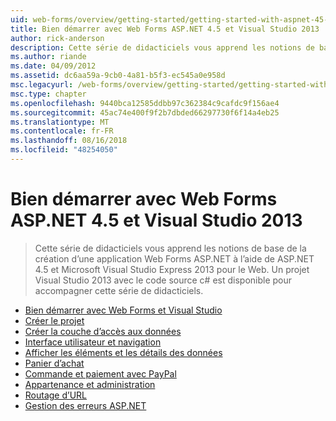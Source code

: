 ```yaml
---
uid: web-forms/overview/getting-started/getting-started-with-aspnet-45-web-forms/index
title: Bien démarrer avec Web Forms ASP.NET 4.5 et Visual Studio 2013 | Microsoft Docs
author: rick-anderson
description: Cette série de didacticiels vous apprend les notions de base de la création d’une application Web Forms ASP.NET à l’aide de ASP.NET 4.5 et Visual Studio 2013 Express pour le Web. Un outils Visual...
ms.author: riande
ms.date: 04/09/2012
ms.assetid: dc6aa59a-9cb0-4a81-b5f3-ec545a0e958d
msc.legacyurl: /web-forms/overview/getting-started/getting-started-with-aspnet-45-web-forms
msc.type: chapter
ms.openlocfilehash: 9440bca12585ddbb97c362384c9cafdc9f156ae4
ms.sourcegitcommit: 45ac74e400f9f2b7dbded66297730f6f14a4eb25
ms.translationtype: MT
ms.contentlocale: fr-FR
ms.lasthandoff: 08/16/2018
ms.locfileid: "48254050"
---
```

<a name="getting-started-with-aspnet-45-web-forms-and-visual-studio-2013"></a>Bien démarrer avec Web Forms ASP.NET 4.5 et Visual Studio 2013
====================
> Cette série de didacticiels vous apprend les notions de base de la création d’une application Web Forms ASP.NET à l’aide de ASP.NET 4.5 et Microsoft Visual Studio Express 2013 pour le Web. Un projet Visual Studio 2013 avec le code source c# est disponible pour accompagner cette série de didacticiels.


- [Bien démarrer avec Web Forms et Visual Studio](introduction-and-overview.md)
- [Créer le projet](create-the-project.md)
- [Créer la couche d’accès aux données](create_the_data_access_layer.md)
- [Interface utilisateur et navigation](ui_and_navigation.md)
- [Afficher les éléments et les détails des données](display_data_items_and_details.md)
- [Panier d’achat](shopping-cart.md)
- [Commande et paiement avec PayPal](checkout-and-payment-with-paypal.md)
- [Appartenance et administration](membership-and-administration.md)
- [Routage d’URL](url-routing.md)
- [Gestion des erreurs ASP.NET](aspnet-error-handling.md)
